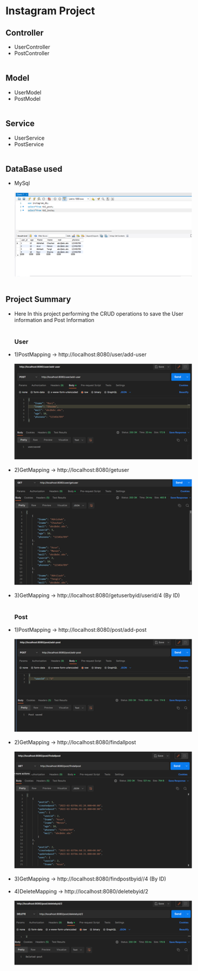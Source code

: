 # Instagram Project
## Controller
- UserController
- PostController<br><br>
## Model
- UserModel
- PostModel<br><br>
## Service<br>
- UserService
- PostService<br><br>
## DataBase used<br>
- MySql<br><br>
![DB](db.png)<br><br>
## Project Summary<br>
- Here In this project performing the CRUD operations to save the User information and Post Information<br><br>
  ### User<br>
- 1)PostMapping -> http://localhost:8080/user/add-user<br><br>
![Add user](add%20user.png)<br><br>
- 2)GetMapping -> http://localhost:8080/getuser<br><br>
![Get User](get%20all%20user.png)<br><br>
- 3)GetMapping -> http://localhost:8080/getuserbyid/userid/4 (By ID) <br><br>
  ### Post<br>
- 1)PostMapping -> http://localhost:8080/post/add-post<br><br>
![Add Post](addPost.png)<br><br>
- 2)GetMapping -> http://localhost:8080/findallpost<br><br>
![Get Post](get%20all%20posts.png)<br><br>
- 3)GetMapping -> http://localhost:8080/findpostbyid//4 (By ID)<br><br>
- 4)DeleteMapping -> http://localhost:8080/deletebyid/2<br><br>
![Get Post By id](delete%20post.png)<br><br>

